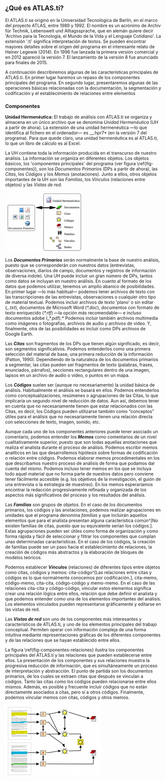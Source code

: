 ## ¿Qué es **ATLAS.ti**?



El ATLAS.ti se originó en la Universidad Tecnológica de Berlín, en el marco del proyecto ATLAS, entre 1989 y 1992. El nombre es un acrónimo de Archiv für Technik, Lebenswelt und Alltagssprache, que en alemán quiere decir 'Archivo para la Tecnología, el Mundo de la Vida y el Lenguaje Cotidiano'. La extensión '.ti' significa interpretación de textos. Se pueden encontrar mayores detalles sobre el origen del programa en el interesante relato de Heiner Legewie \(2014\). En 1996 fue lanzada la primera versión comercial y en 2012 apareció la versión 7. El lanzamiento de la versión 8 fue anunciado para finales de 2015.



A continuación describiremos algunas de las características principales de ATLAS.ti. En primer lugar haremos un repaso de los componentes principales del programa. En segundo lugar, presentaremos algunas de las operaciones básicas relacionadas con la documentación, la segmentación y codificación y el establecimiento de relaciones entre elementos



### Componentes



**Unidad Hermenéutica:** El trabajo de análisis con ATLAS.ti se organiza y almacena en un único archivo que se denomina _Unidad Hermenéutica_ \(UH a partir de ahora\). La extensión de una unidad hermenéutica —lo que identifica al fichero en el ordenador— es _\_.hpr7\* \(en la versión 7 del programa\). Para que quede claro, una unidad hermenéutica es al ATLAS.ti, lo que un libro de cálculo es al Excel.



La UH contiene toda la información producida en el transcurso de nuestro análisis. La información se organiza en diferentes objetos. Los objetos básicos, los 'componentes principales' del programa \(ver figura \ref{fig-componentes}\), son los _Documentos Primarios_ \(DPs a partir de ahora\), las _Citas_, los _Códigos_ y los _Memos_ \(anotaciones\). Junto a ellos, otros objetos importantes de la UH son las _Familias_, los _Vínculos_ \(relaciones entre objetos\) y las _Vistas de red_.



![Componentes\label{fig-componentes}](images/image-002.png)



Los _**Documentos Primarios**_ serán normalmente la base de nuestro análisis, puesto que se corresponderán con nuestros datos \(entrevistas, observaciones, diarios de campo, documentos y registros de información de diversa índole\). Una UH puede incluir un gran número de DPs, tantos como datos se incluyan en nuestro análisis. En cuanto al formato de los datos que podemos utilizar, tenemos un amplio abanico de posibilidades. En primer lugar —lo más habitual— podemos tener archivos de texto con las transcripciones de las entrevistas, observaciones o cualquier otro tipo de material textual. Podemos incluir archivos de texto 'plano' o sin editar \(_\_.txt_\), documentos de Microsoft Word \(_\*.doc_\), documentos con formato de texto enriquecido \(_\*.rtf_\) —la opción más recomendable— e incluso documentos adobe \(_\*.pdf\).\* Podemos incluir también archivos multimedia como imágenes o fotografías, archivos de audio y archivos de vídeo. Y, finalmente, otra de las posibilidades es incluir como DPs archivos de Google Earth.



Las _**Citas**_ son fragmentos de los DPs que tienen algún significado, es decir, son segmentos significativos. Podemos entenderlos como una primera selección del material de base, una primera reducción de la información \(Patton, 1990\). Dependiendo de la naturaleza de los documentos primarios a segmentar, las citas pueden ser fragmentos de texto \(palabras, frases, enunciados, párrafos\), secciones rectangulares dentro de una imagen, lapsos en un archivo de audio o vídeo, o puntos en un mapa.



Los _**Códigos**_ suelen ser \(aunque no necesariamente\) la unidad básica de análisis. Habitualmente el análisis se basará en ellos. Podemos entenderlos como conceptualizaciones, resúmenes o agrupaciones de las Citas, lo que implicaría un segundo nivel de reducción de datos. Aun así, debemos tener en cuenta que no necesariamente tienen que estar relacionados con las Citas, es decir, los Códigos pueden utilizarse también como “conceptos” útiles para el análisis que no necesariamente tienen una relación directa con selecciones de texto, imagen, sonido, etc.



Aunque cada uno de los componentes anteriores puede tener asociado un comentario, podemos entender los _**Memos**_ como comentarios de un nivel cualitativamente superior, puesto que son todas aquellas anotaciones que realiza el analista durante el proceso de análisis. Podemos escribir memos analíticos en las que desarrollemos hipótesis sobre formas de codificación o relación entre códigos. Podemos elaborar memos procedimentales en los que describamos nuestro proceso de análisis de forma que podamos dar cuenta del mismo. Podemos incluso tener memos en los que se incluya todo aquel material que no forma parte de nuestros datos pero conviene tener fácilmente accesible \(e.g. los objetivos de la investigación, el guión de una entrevista o la estrategia de muestreo\). En los memos esperaríamos encontrar la redacción progresivamente refinada y organizada de los aspectos más significativos del proceso y los resultados del análisis.



Las _**Familias**_ son grupos de objetos. En el caso de los documentos primarios, los códigos y las anotaciones, podemos realizar agrupaciones en unidades que el programa denomina _familias_ y que incluirán aquellos elementos que para el analista presentan alguna característica común^\[No existen familias de citas, puesto que su equivalente serían los códigos.\]. Estas agrupaciones pueden ser útiles como forma de organización y como forma rápida y fácil de seleccionar y filtrar los componentes que cumplan unas determinadas características. En el caso de los códigos, la creación de familias puede ser un paso hacia el establecimiento de relaciones, la creación de códigos más abstractos y la elaboración de bloques de modelos teóricos.



Podemos establecer _**Vínculos**_ \(relaciones\) de diferentes tipos entre objetos como citas, códigos y memos: cita-código^\[Las relaciones entre citas y códigos es lo que normalmente conocemos por codificación.\], cita-memo, código-memo, cita-cita, código-código y memo-memo. En el caso de las relaciones cita-cita y código-código, vincular estos elementos significa crear una relación lógica entre ellos, relación que debe definir el analista y que podemos entender como una de los elementos importantes del análisis. Los elementos vinculados pueden representarse gráficamente y editarse en las vistas de red.



Las _**Vistas de red**_ son uno de los componentes más interesantes y característicos de ATLAS.ti, y uno de los elementos principales del trabajo conceptual. Permiten operar con información compleja de una forma intuitiva mediante representaciones gráficas de los diferentes componentes y de las relaciones que se hayan establecido entre ellos.



La figura \ref{fig-componentes-relaciones} ilustra los componentes principales del ATLAS.ti y las relaciones que pueden establecerse entre ellos. La presentación de los componentes y sus relaciones muestra la progresiva reducción de información, que es simultáneamente un proceso de interpretación y abstracción. El punto de partida son los documentos primarios, de los cuales se extraen citas que después se vinculan a códigos. Tanto las citas como los códigos pueden relacionarse entre ellos mismos. Además, es posible y frecuente incluir códigos que no están directamente asociados a citas, pero sí a otros códigos. Finalmente, podemos vincular memos con citas, códigos y otros memos.



![Componentes y relaciones\label{fig-componentes-relaciones}](images/image-003.png)
